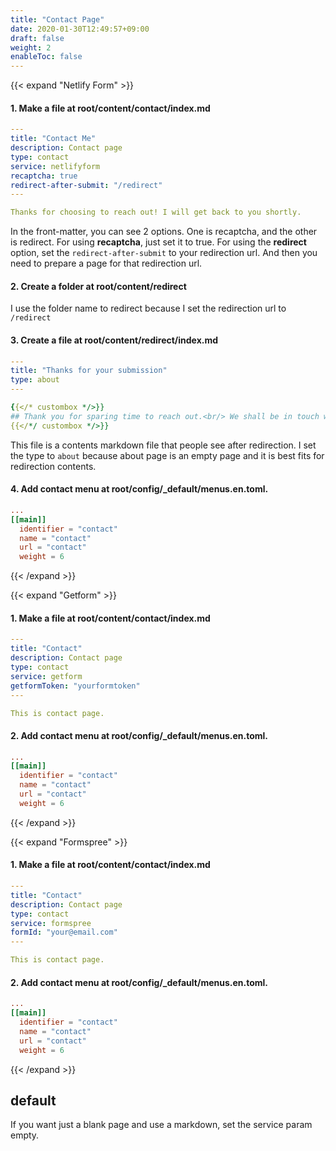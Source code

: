 ```yaml
---
title: "Contact Page"
date: 2020-01-30T12:49:57+09:00
draft: false
weight: 2
enableToc: false
---
```


{{< expand "Netlify Form" >}}

#### 1. Make a file at root/content/contact/index.md

```yaml
---
title: "Contact Me"
description: Contact page
type: contact
service: netlifyform
recaptcha: true
redirect-after-submit: "/redirect"
---

Thanks for choosing to reach out! I will get back to you shortly.
```

In the front-matter, you can see 2 options.
One is recaptcha, and the other is redirect.
For using **recaptcha**, just set it to true.
For using the **redirect** option, set the `redirect-after-submit` to your redirection url.
And then you need to prepare a page for that redirection url.

#### 2. Create a folder at root/content/redirect

I use the folder name to redirect because I set the redirection url to `/redirect`

#### 3. Create a file at root/content/redirect/index.md

```yaml
---
title: "Thanks for your submission"
type: about
---

{{</* custombox */>}}
## Thank you for sparing time to reach out.<br/> We shall be in touch with you shortly.
{{</*/ custombox */>}}
```

This file is a contents markdown file that people see after redirection.
I set the type to `about` because about page is an empty page and it is best fits for redirection contents.

#### 4. Add contact menu at root/config/_default/menus.en.toml.

```toml
...
[[main]]
  identifier = "contact"
  name = "contact"
  url = "contact"
  weight = 6
```

{{< /expand >}}

{{< expand "Getform" >}}

#### 1. Make a file at root/content/contact/index.md

```yaml
---
title: "Contact"
description: Contact page
type: contact
service: getform
getformToken: "yourformtoken"
---

This is contact page.
```

#### 2. Add contact menu at root/config/_default/menus.en.toml.

```toml
...
[[main]]
  identifier = "contact"
  name = "contact"
  url = "contact"
  weight = 6
```

{{< /expand >}}

{{< expand "Formspree" >}}

#### 1. Make a file at root/content/contact/index.md

```yaml
---
title: "Contact"
description: Contact page
type: contact
service: formspree
formId: "your@email.com"
---

This is contact page.
```

#### 2. Add contact menu at root/config/_default/menus.en.toml.

```toml
...
[[main]]
  identifier = "contact"
  name = "contact"
  url = "contact"
  weight = 6
```

{{< /expand >}}

## default

If you want just a blank page and use a markdown, set the service param empty.

